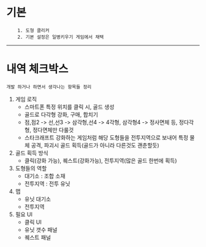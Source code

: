 # 기본
```
    1. 도형 클리커
    2. 기본 설정은 일병키우기 게임에서 채택
```

---
# 내역 체크박스
```
개발 하거나 하면서 생각나는 항목들 정리
```
1. 게임 로직
   - 스마트폰 특정 위치를 클릭 시, 골드 생성
   - 골드로 다각형 강화, 구매, 합치기
   - 점,점2 -> 선,선3 -> 삼각형,선4 -> 4각형, 삼각형4 -> 정사면체 등, 정다각형, 정다면체만 다룰것
   - 스타크래프트 강화하는 게임처럼 해당 도형들을 전투지역으로 보내어 특정 물체 공격, 파괴시 골드 획득(골드가 아니라 다른것도 괜춘할듯)
2. 골드 획득 방식
   - 클릭(강화 가능), 퀘스트(강화가능), 전투지역(많은 골드 한번에 획득)
3. 도형들의 역할
   - 대기소 : 조합 소재
   - 전투지역 : 전투 유닛
4. 맵
   - 유닛 대기소
   - 전투지역
5. 필요 UI
   - 클릭 UI
   - 유닛 갯수 패널
   - 퀘스트 패널